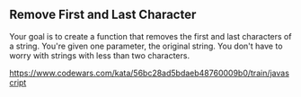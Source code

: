 ## Remove First and Last Character

Your goal is to create a function that removes the first and last characters of a string. You're given one parameter, the original string. You don't have to worry with strings with less than two characters.

https://www.codewars.com/kata/56bc28ad5bdaeb48760009b0/train/javascript

